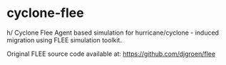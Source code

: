# cyclone-flee
h/ Cyclone Flee
Agent based simulation for hurricane/cyclone - induced migration using FLEE simulation toolkit.


Original FLEE source code available at: https://github.com/djgroen/flee
